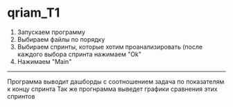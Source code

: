# qriam_T1

1) Запускаем программу
2) Выбираем файлы по порядку
3) Выбираем спринты, которые хотим проанализировать (после каждого выбора спринта нажимаем "Ok"
4) Нажимаем "Main"
----------------------------------
Программа выводит дашборды с соотношением задача по показателям к концу спринта
Так же прогнрамма выведет графики сравнения этих спринтов
